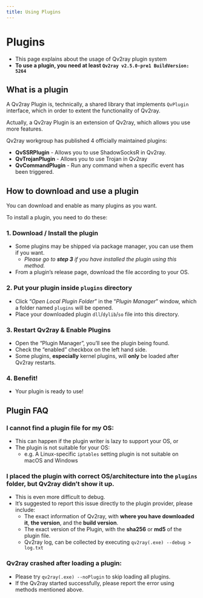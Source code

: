 ```yaml
---
title: Using Plugins
---
```


# Plugins

- This page explains about the usage of Qv2ray plugin system
- **To use a plugin, you need at least `Qv2ray v2.5.0-pre1 BuildVersion: 5264`**

## What is a plugin

A Qv2ray Plugin is, technically, a shared library that implements `QvPlugin` interface, which in order to extent the functionality of Qv2ray.

Actually, a Qv2ray Plugin is an extension of Qv2ray, which allows you use more features.

Qv2ray workgroup has published 4 officially maintained plugins:

- **QvSSRPlugin** - Allows you to use ShadowSocksR in Qv2ray.
- **QvTrojanPlugin** - Allows you to use Trojan in Qv2ray
- **QvCommandPlugin** - Run any command when a specific event has been triggered.

## How to download and use a plugin

You can download and enable as many plugins as you want.

To install a plugin, you need to do these:

### 1. Download / Install the plugin

   - Some plugins may be shipped via package manager, you can use them if you want.
     - *Please go to **step 3** if you have installed the plugin using this method.*
   - From a plugin’s release page, download the file according to your OS.
### 2. Put your plugin inside `plugins` directory

- Click “*Open Local Plugin Folder*” in the “*Plugin Manager*” window, which a folder named `plugins` will be opened.
- Place your downloaded plugin `dll`/`dylib`/`so` file into this directory. 

### 3. Restart Qv2ray & Enable Plugins

   - Open the “Plugin Manager”, you’ll see the plugin being found.
   - Check the “enabled” checkbox on the left hand side.
   - Some plugins, **especially** kernel plugins, will **only** be loaded after Qv2ray restarts.

### 4. Benefit!

- Your plugin is ready to use!

## Plugin FAQ

### I cannot find a plugin file for my OS:

- This can happen if the plugin writer is lazy to support your OS, or
- The plugin is not suitable for your OS: 
  - e.g. A Linux-specific `iptables` setting plugin is not suitable on macOS and Windows

### I placed the plugin with correct OS/architecture into the `plugins` folder, but Qv2ray didn’t  show it up.

- This is even more difficult to debug.
- It’s suggested to report this issue directly to the plugin provider, please include:
  - The exact information of Qv2ray, with **where you have downloaded it**, **the version**, and the **build version**.
  - The exact version of the Plugin, with the **sha256** or **md5** of the plugin file.
  - Qv2ray log, can be collected by executing `qv2ray(.exe) --debug > log.txt`

### Qv2ray crashed after loading a plugin:

- Please try `qv2ray(.exe) --noPlugin` to skip loading all plugins.
- If the Qv2ray started successfully, please report the error using methods mentioned above.

